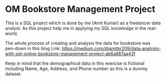 # OM Bookstore Management Project
This is a SQL project which is done by me (Amit Kumar) as a freelancer data analyst.
As this project help me in applying my SQL knowledge in the real-world.

The whole process of creating and analysis the data for bookstore was pen-down in this blog
Link: https://medium.com/@amitkr209/data-analysis-with-sql-online-bookstore-management-project-ab6a887aa43f

Keep in mind that the demographical data in this exercise is fictional including Name, Age, Address, and Phone number as this is a dummy dataset.
